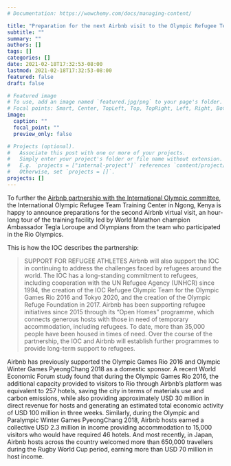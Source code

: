 ```yaml
---
# Documentation: https://wowchemy.com/docs/managing-content/

title: "Preparation for the next Airbnb visit to the Olympic Refugee Team training camp in Kenya"
subtitle: ""
summary: ""
authors: []
tags: []
categories: []
date: 2021-02-18T17:32:53-08:00
lastmod: 2021-02-18T17:32:53-08:00
featured: false
draft: false

# Featured image
# To use, add an image named `featured.jpg/png` to your page's folder.
# Focal points: Smart, Center, TopLeft, Top, TopRight, Left, Right, BottomLeft, Bottom, BottomRight.
image:
  caption: ""
  focal_point: ""
  preview_only: false

# Projects (optional).
#   Associate this post with one or more of your projects.
#   Simply enter your project's folder or file name without extension.
#   E.g. `projects = ["internal-project"]` references `content/project/deep-learning/index.md`.
#   Otherwise, set `projects = []`.
projects: []
---
```

To further the [Airbnb partnership with the International Olympic committee](https://www.olympic.org/news/ioc-and-airbnb-announce-major-global-olympic-partnership), the International Olympic Refugee Team Training Center in Ngong, Kenya is happy to announce preparations for the second Airbnb virtual visit, an hour-long tour of the training facility led by World Marathon champion Ambassador Tegla Loroupe and Olympians from the team who participated in the Rio Olympics.

This is how the IOC describes the partnership:

>SUPPORT FOR REFUGEE ATHLETES
Airbnb will also support the IOC in continuing to address the challenges faced by refugees around the world. The IOC has a long-standing commitment to refugees, including cooperation with the UN Refugee Agency (UNHCR) since 1994, the creation of the IOC Refugee Olympic Team for the Olympic Games Rio 2016 and Tokyo 2020, and the creation of the Olympic Refuge Foundation in 2017. Airbnb has been supporting refugee initiatives since 2015 through its “Open Homes” programme, which connects generous hosts with those in need of temporary accommodation, including refugees. To date, more than 35,000 people have been housed in times of need. Over the course of the partnership, the IOC and Airbnb will establish further programmes to provide long-term support to refugees.

Airbnb has previously supported the Olympic Games Rio 2016 and Olympic Winter Games PyeongChang 2018 as a domestic sponsor. A recent World Economic Forum study found that during the Olympic Games Rio 2016, the additional capacity provided to visitors to Rio through Airbnb’s platform was equivalent to 257 hotels, saving the city in terms of materials use and carbon emissions, while also providing approximately USD 30 million in direct revenue for hosts and generating an estimated total economic activity of USD 100 million in three weeks. Similarly, during the Olympic and Paralympic Winter Games PyeongChang 2018, Airbnb hosts earned a collective USD 2.3 million in income providing accommodation to 15,000 visitors who would have required 46 hotels. And most recently, in Japan, Airbnb hosts across the country welcomed more than 650,000 travellers during the Rugby World Cup period, earning more than USD 70 million in host income.



